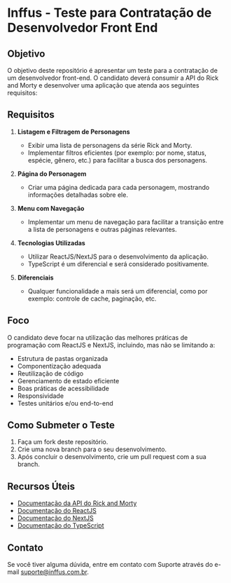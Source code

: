 # Inffus - Teste para Contratação de Desenvolvedor Front End

## Objetivo

O objetivo deste repositório é apresentar um teste para a contratação de um desenvolvedor front-end. O candidato deverá consumir a API do Rick and Morty e desenvolver uma aplicação que atenda aos seguintes requisitos:

## Requisitos

1. **Listagem e Filtragem de Personagens**
   - Exibir uma lista de personagens da série Rick and Morty.
   - Implementar filtros eficientes (por exemplo: por nome, status, espécie, gênero, etc.) para facilitar a busca dos personagens.

2. **Página do Personagem**
   - Criar uma página dedicada para cada personagem, mostrando informações detalhadas sobre ele.

3. **Menu com Navegação**
   - Implementar um menu de navegação para facilitar a transição entre a lista de personagens e outras páginas relevantes.

4. **Tecnologias Utilizadas**
   - Utilizar ReactJS/NextJS para o desenvolvimento da aplicação.
   - TypeScript é um diferencial e será considerado positivamente.

5. **Diferenciais**
   - Qualquer funcionalidade a mais será um diferencial, como por exemplo: controle de cache, paginação, etc.

## Foco

O candidato deve focar na utilização das melhores práticas de programação com ReactJS e NextJS, incluindo, mas não se limitando a:

- Estrutura de pastas organizada
- Componentização adequada
- Reutilização de código
- Gerenciamento de estado eficiente
- Boas práticas de acessibilidade
- Responsividade
- Testes unitários e/ou end-to-end

## Como Submeter o Teste

1. Faça um fork deste repositório.
2. Crie uma nova branch para o seu desenvolvimento.
3. Após concluir o desenvolvimento, crie um pull request com a sua branch.

## Recursos Úteis

- [Documentação da API do Rick and Morty](https://rickandmortyapi.com/documentation)
- [Documentação do ReactJS](https://reactjs.org/docs/getting-started.html)
- [Documentação do NextJS](https://nextjs.org/docs)
- [Documentação do TypeScript](https://www.typescriptlang.org/docs/)

## Contato

Se você tiver alguma dúvida, entre em contato com Suporte através do e-mail suporte@inffus.com.br.
